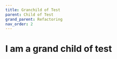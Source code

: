 ```yaml
---
title: Granchild of Test
parent: Child of Test
grand_parent: Refactoring
nav_order: 2
---
```


# I am a grand child of test
